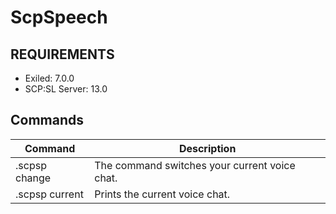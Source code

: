 # ScpSpeech

## REQUIREMENTS
* Exiled: 7.0.0
* SCP:SL Server: 13.0

## Commands
| Command                         | Description                                                      |
|---------------------------------|------------------------------------------------------------------|
| .scpsp change                   | The command switches your current voice chat\.                   |
| .scpsp current                  | Prints the current voice chat\.                                  |
